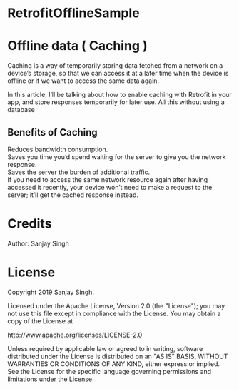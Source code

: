 # RetrofitOfflineSample

<h1>Offline data ( Caching )</h1>

Caching is a way of temporarily storing data fetched from a network on a device’s storage, so that we can access it at a later time when the device is offline or if we want to access the same data again.

In this article, I’ll be talking about how to enable caching with Retrofit in your app, and store responses temporarily for later use. All this without using a database


<h2>Benefits of Caching</h2>
Reduces bandwidth consumption.<br>
Saves you time you’d spend waiting for the server to give you the network response.<br>
Saves the server the burden of additional traffic.<br>
If you need to access the same network resource again after having accessed it recently, your device won’t need to make a request to the server; it’ll get the cached response instead.<br>

<h1>Credits</h1>

Author: Sanjay Singh 

<h1>License</h1>

Copyright 2019 Sanjay Singh.

Licensed under the Apache License, Version 2.0 (the "License");
you may not use this file except in compliance with the License.
You may obtain a copy of the License at

   http://www.apache.org/licenses/LICENSE-2.0

Unless required by applicable law or agreed to in writing, software
distributed under the License is distributed on an "AS IS" BASIS,
WITHOUT WARRANTIES OR CONDITIONS OF ANY KIND, either express or implied.
See the License for the specific language governing permissions and
limitations under the License.
